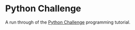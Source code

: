 # Python Challenge

A run through of the [Python Challenge](http://www.pythonchallenge.com/) programming tutorial.
